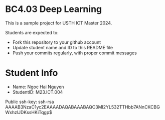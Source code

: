 BC4.03 Deep Learning 
=============================================

This is a sample project for USTH ICT Master 2024.

Students are expected to:

* Fork this repository to your github account
* Update student name and ID to this README file
* Push your commits regularly, with proper commit messages

Student Info
=======================
* Name: Ngoc Hai Nguyen
* StudentID: M23.ICT.004

Public ssh-key: ssh-rsa AAAAB3NzaC1yc2EAAAADAQABAAABAQC3Ml2YL532TTHbb7ANnCKCBGWxhzlJDKssHKiTqgp$





